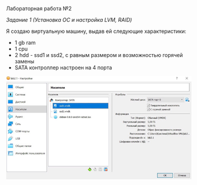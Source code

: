 Лабораторная работа №2

*Задание 1 (Установка ОС и настройка LVM, RAID)*

Я создаю виртуальную машину, выдав ей следующие характеристики: 

* 1 gb ram
* 1 cpu
* 2 hdd - ssd1 и ssd2, с равным размером и возможностью горячей замены
* SATA контроллер настроен на 4 порта

![изображение 1](images/1.1.jpg)
